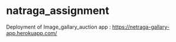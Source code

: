 # natraga_assignment



Deployment of Image_gallary_auction app : https://netraga-gallary-app.herokuapp.com/
